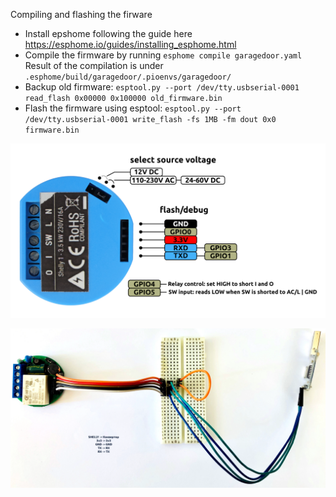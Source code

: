 Compiling and flashing the firware

- Install epshome following the guide here https://esphome.io/guides/installing_esphome.html
- Compile the firmware by running
  `esphome compile garagedoor.yaml`
  Result of the compilation is under `.esphome/build/garagedoor/.pioenvs/garagedoor/`
- Backup old firmware:
  `esptool.py --port /dev/tty.usbserial-0001 read_flash 0x00000 0x100000 old_firmware.bin`
- Flash the firmware using esptool:
  `esptool.py --port /dev/tty.usbserial-0001 write_flash -fs 1MB -fm dout 0x0 firmware.bin`

![Pin out](pinout.png)

![Flash wiring schema](shellyuart.jpg)
